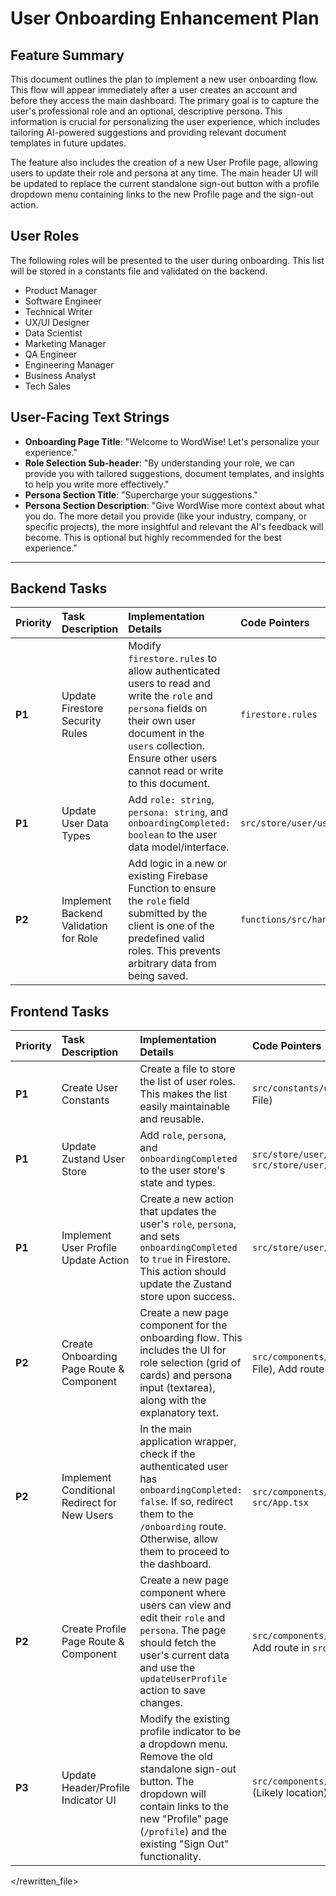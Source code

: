 # User Onboarding Enhancement Plan

## Feature Summary

This document outlines the plan to implement a new user onboarding flow. This flow will appear immediately after a user creates an account and before they access the main dashboard. The primary goal is to capture the user's professional role and an optional, descriptive persona. This information is crucial for personalizing the user experience, which includes tailoring AI-powered suggestions and providing relevant document templates in future updates.

The feature also includes the creation of a new User Profile page, allowing users to update their role and persona at any time. The main header UI will be updated to replace the current standalone sign-out button with a profile dropdown menu containing links to the new Profile page and the sign-out action.

## User Roles

The following roles will be presented to the user during onboarding. This list will be stored in a constants file and validated on the backend.
-   Product Manager
-   Software Engineer
-   Technical Writer
-   UX/UI Designer
-   Data Scientist
-   Marketing Manager
-   QA Engineer
-   Engineering Manager
-   Business Analyst
-   Tech Sales

## User-Facing Text Strings

-   **Onboarding Page Title**: "Welcome to WordWise! Let's personalize your experience."
-   **Role Selection Sub-header**: "By understanding your role, we can provide you with tailored suggestions, document templates, and insights to help you write more effectively."
-   **Persona Section Title**: "Supercharge your suggestions."
-   **Persona Section Description**: "Give WordWise more context about what you do. The more detail you provide (like your industry, company, or specific projects), the more insightful and relevant the AI's feedback will become. This is optional but highly recommended for the best experience."

---

## Backend Tasks

| Priority | Task Description | Implementation Details | Code Pointers | Dependencies | Completed |
| :--- | :--- | :--- |:--- |:--- |:--- |
| **P1** | Update Firestore Security Rules | Modify `firestore.rules` to allow authenticated users to read and write the `role` and `persona` fields on their own user document in the `users` collection. Ensure other users cannot read or write to this document. | `firestore.rules` | - | ☑️ |
| **P1** | Update User Data Types | Add `role: string`, `persona: string`, and `onboardingCompleted: boolean` to the user data model/interface. | `src/store/user/user.types.ts` | - | ☑️ |
| **P2** | Implement Backend Validation for Role | Add logic in a new or existing Firebase Function to ensure the `role` field submitted by the client is one of the predefined valid roles. This prevents arbitrary data from being saved. | `functions/src/handlers/userProfile.ts` | Backend: User Data Types | ☑️ |

## Frontend Tasks

| Priority | Task Description | Implementation Details | Code Pointers | Dependencies | Completed |
| :--- | :--- | :--- |:--- |:--- |:--- |
| **P1** | Create User Constants | Create a file to store the list of user roles. This makes the list easily maintainable and reusable. | `src/constants/userConstants.ts` (New File) | - | ☑️ |
| **P1** | Update Zustand User Store | Add `role`, `persona`, and `onboardingCompleted` to the user store's state and types. | `src/store/user/user.store.ts`, `src/store/user/user.types.ts` | Backend: User Data Types | ☑️ |
| **P1** | Implement User Profile Update Action | Create a new action that updates the user's `role`, `persona`, and sets `onboardingCompleted` to `true` in Firestore. This action should update the Zustand store upon success. | `src/store/user/user.actions.ts` | Zustand: User Store Update | ☑️ |
| **P2** | Create Onboarding Page Route & Component | Create a new page component for the onboarding flow. This includes the UI for role selection (grid of cards) and persona input (textarea), along with the explanatory text. | `src/components/Onboarding.tsx` (New File), Add route in `src/App.tsx` | User Constants, User Profile Update Action | ☑️ |
| **P2** | Implement Conditional Redirect for New Users | In the main application wrapper, check if the authenticated user has `onboardingCompleted: false`. If so, redirect them to the `/onboarding` route. Otherwise, allow them to proceed to the dashboard. | `src/components/AuthWrapper.tsx` or `src/App.tsx` | Onboarding Page Component | ☑️ |
| **P2** | Create Profile Page Route & Component | Create a new page component where users can view and edit their `role` and `persona`. The page should fetch the user's current data and use the `updateUserProfile` action to save changes. | `src/components/Profile.tsx` (New File), Add route in `src/App.tsx` | User Profile Update Action | ☐ |
| **P3** | Update Header/Profile Indicator UI | Modify the existing profile indicator to be a dropdown menu. Remove the old standalone sign-out button. The dropdown will contain links to the new "Profile" page (`/profile`) and the existing "Sign Out" functionality. | `src/components/editor/EditorHeader.tsx` (Likely location) | Profile Page Component | ☐ |

</rewritten_file> 